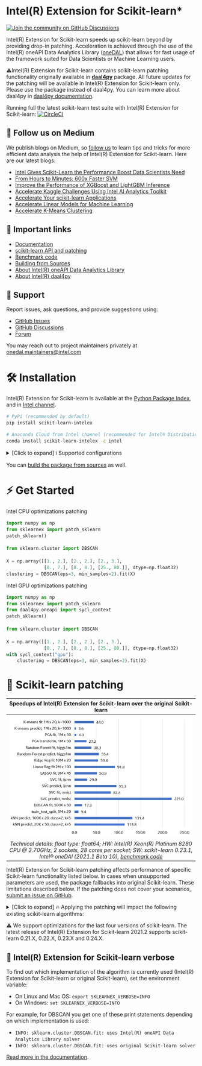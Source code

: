 # Intel(R) Extension for Scikit-learn*
[![Join the community on GitHub Discussions](https://badgen.net/badge/join%20the%20discussion/on%20github/black?icon=github)](https://github.com/intel/scikit-learn-intelex/discussions)

Intel(R) Extension for Scikit-learn speeds up scikit-learn beyond  by providing drop-in patching. Acceleration is achieved through the use of the Intel(R) oneAPI Data Analytics Library ([oneDAL](https://github.com/oneapi-src/oneDAL)) that allows for fast usage of the framework suited for Data Scientists or Machine Learning users.

⚠️Intel(R) Extension for Scikit-learn contains scikit-learn patching functionality originally available in [**daal4py**](https://github.com/intel/scikit-learn-intelex/tree/master/daal4py) package. All future updates for the patching will be available in Intel(R) Extension for Scikit-learn only. Please use the package instead of daal4py.
You can learn more about daal4py in [daal4py documentation](https://intelpython.github.io/daal4py).

Running full the latest scikit-learn test suite with Intel(R) Extension for Scikit-learn: [![CircleCI](https://circleci.com/gh/IntelPython/daal4py.svg?style=svg)](https://circleci.com/gh/IntelPython/daal4py)

## 👀 Follow us on Medium

We publish blogs on Medium, so [follow us](https://medium.com/intel-analytics-software/tagged/machine-learning) to learn tips and tricks for more efficient data analysis the help of Intel(R) Extension for Scikit-learn. Here are our latest blogs:

- [Intel Gives Scikit-Learn the Performance Boost Data Scientists Need](https://medium.com/intel-analytics-software/intel-gives-scikit-learn-the-performance-boost-data-scientists-need-42eb47c80b18)
- [From Hours to Minutes: 600x Faster SVM](https://medium.com/intel-analytics-software/from-hours-to-minutes-600x-faster-svm-647f904c31ae)
- [Improve the Performance of XGBoost and LightGBM Inference](https://medium.com/intel-analytics-software/improving-the-performance-of-xgboost-and-lightgbm-inference-3b542c03447e)
- [Accelerate Kaggle Challenges Using Intel AI Analytics Toolkit](https://medium.com/intel-analytics-software/accelerate-kaggle-challenges-using-intel-ai-analytics-toolkit-beb148f66d5a)
- [Accelerate Your scikit-learn Applications](https://medium.com/intel-analytics-software/improving-the-performance-of-xgboost-and-lightgbm-inference-3b542c03447e)
- [Accelerate Linear Models for Machine Learning](https://medium.com/intel-analytics-software/accelerating-linear-models-for-machine-learning-5a75ff50a0fe)
- [Accelerate K-Means Clustering](https://medium.com/intel-analytics-software/accelerate-k-means-clustering-6385088788a1)

## 🔗 Important links
- [Documentation](https://intel.github.io/scikit-learn-intelex/)
- [scikit-learn API and patching](https://intel.github.io/scikit-learn-intelex/)
- [Benchmark code](https://github.com/IntelPython/scikit-learn_bench)
- [Building from Sources](https://github.com/intel/scikit-learn-intelex/blob/master/INSTALL.md)
- [About Intel(R) oneAPI Data Analytics Library](https://github.com/oneapi-src/oneDAL)
- [About Intel(R) daal4py](https://github.com/intel/scikit-learn-intelex/tree/master/daal4py)

## 💬 Support

Report issues, ask questions, and provide suggestions using:

- [GitHub Issues](https://github.com/intel/scikit-learn-intelex/issues)
- [GitHub Discussions](https://github.com/intel/scikit-learn-intelex/discussions)
- [Forum](https://community.intel.com/t5/Intel-Distribution-for-Python/bd-p/distribution-python)

You may reach out to project maintainers privately at onedal.maintainers@intel.com

# 🛠 Installation
Intel(R) Extension for Scikit-learn is available at the [Python Package Index](https://pypi.org/project/scikit-learn-intelex/),
and in [Intel channel](https://anaconda.org/intel/scikit-learn-intelex).

```bash
# PyPi (recommended by default)
pip install scikit-learn-intelex 
```

```bash
# Anaconda Cloud from Intel channel (recommended for Intel® Distribution for Python users)
conda install scikit-learn-intelex -c intel
```

<details><summary>[Click to expand] ℹ️ Supported configurations </summary>

#### 📦 PyPi channel

| OS / Python version     | **Python 3.6** | **Python 3.7** | **Python 3.8**| **Python 3.9**|
| :-----------------------| :------------: | :-------------:| :------------:| :------------:|
|    **Linux**            |    [CPU, GPU]  |  [CPU, GPU]    |   [CPU, GPU]  |      ❌       |
|    **Windows**          |    [CPU, GPU]  |  [CPU, GPU]    |   [CPU, GPU]  |      ❌       |
|    **OsX**              |    [CPU]       |  [CPU]         |    [CPU]      |      ❌       |

#### 📦 Anaconda Cloud: Intel channel

| OS / Python version     | **Python 3.6** | **Python 3.7** | **Python 3.8**| **Python 3.9**|
| :-----------------------| :------------: | :-------------:| :------------:| :------------:|
|    **Linux**            |   ❌          |     [CPU, GPU]  |     ❌       |      ❌       |
|    **Windows**          |   ❌          |     [CPU, GPU]  |     ❌       |      ❌       |
|    **OsX**              |   ❌          |     [CPU]       |     ❌       |      ❌       |

</details>

You can [build the package from sources](https://github.com/intel/scikit-learn-intelex/blob/master/INSTALL.md) as well.

# ⚡️ Get Started

Intel CPU optimizations patching
```py
import numpy as np
from sklearnex import patch_sklearn
patch_sklearn()

from sklearn.cluster import DBSCAN

X = np.array([[1., 2.], [2., 2.], [2., 3.],
              [8., 7.], [8., 8.], [25., 80.]], dtype=np.float32)
clustering = DBSCAN(eps=3, min_samples=2).fit(X)
```

Intel GPU optimizations patching
```py
import numpy as np
from sklearnex import patch_sklearn
from daal4py.oneapi import sycl_context
patch_sklearn()

from sklearn.cluster import DBSCAN

X = np.array([[1., 2.], [2., 2.], [2., 3.],
              [8., 7.], [8., 8.], [25., 80.]], dtype=np.float32)
with sycl_context("gpu"):
    clustering = DBSCAN(eps=3, min_samples=2).fit(X)
```

# 🚀 Scikit-learn patching

| Speedups of Intel(R) Extension for Scikit-learn over the original Scikit-learn |
|:--:|
| ![](https://github.com/intel/scikit-learn-intelex/blob/master/doc/IDP%20scikit-learn%20accelearation%20compared%20with%20stock%20scikit-learn.png) |
| *Technical details: float type: float64; HW: Intel(R) Xeon(R) Platinum 8280 CPU @ 2.70GHz, 2 sockets, 28 cores per socket; SW: scikit-learn 0.23.1, Intel® oneDAl (2021.1 Beta 10), [benchmark code](https://github.com/IntelPython/scikit-learn_bench)* |

Intel(R) Extension for Scikit-learn patching affects performance of specific Scikit-learn functionality listed below. In cases when unsupported parameters are used, the package fallbacks into original Scikit-learn. These limitations described below. If the patching does not cover your scenarios, [submit an issue on GitHub](https://github.com/intel/scikit-learn-intelex/issues).

<details><summary>[Click to expand] 🔥 Applying the patching will impact the following existing scikit-learn algorithms: </summary>

|Task|Functionality|Parameters support|Data support|
|:---|:------------|:-----------------|:-----------|
|Classification|**SVC**|All parameters except `kernel` = 'poly' and 'sigmoid'. | No limitations.|
||**RandomForestClassifier**|All parameters except `warmstart` = True and `cpp_alpha` != 0, `criterion` != 'gini'. | Multi-output and sparse data is not supported. |
||**KNeighborsClassifier**|All parameters except `metric` != 'euclidean' or `minkowski` with `p` != 2. | Multi-output and sparse data is not supported. |
||**LogisticRegression / LogisticRegressionCV**|All parameters except `solver` != 'lbfgs' or 'newton-cg', `class_weight` != None, `sample_weight` != None. | Only dense data is supported. |
|Regression|**RandomForestRegressor**|All parameters except `warmstart` = True and `cpp_alpha` != 0, `criterion` != 'mse'. | Multi-output and sparse data is not supported. |
||**KNeighborsRegressor**|All parameters except `metric` != 'euclidean' or `minkowski` with `p` != 2. | Sparse data is not supported. |
||**LinearRegression**|All parameters except `normalize` != False and `sample_weight` != None. | Only dense data is supported, `#observations` should be >= `#features`. |
||**Ridge**|All parameters except `normalize` != False, `solver` != 'auto' and `sample_weight` != None. | Only dense data is supported, `#observations` should be >= `#features`. |
||**ElasticNet**|All parameters except `sample_weight` != None. | Multi-output and sparse data is not supported, `#observations` should be >= `#features`. |
||**Lasso**|All parameters except `sample_weight` != None. | Multi-output and sparse data is not supported, `#observations` should be >= `#features`. |
|Clustering|**KMeans**|All parameters except `precompute_distances` and `sample_weight` != None. | No limitations. |
||**DBSCAN**|All parameters except `metric` != 'euclidean' or `minkowski` with `p` != 2, `algorithm` != `brute` or `auto` . | Only dense data is supported. |
|Dimensionality reduction|**PCA**|All parameters except `svd_solver` != 'full'. | No limitations. |
|| **TSNE**|All parameters except `metric` != 'euclidean' or `minkowski` with `p` != 2. | Sparse data is not supported. |
|Unsupervised|**NearestNeighbors**|All parameters except `metric` != 'euclidean' or `minkowski` with `p` != 2. | Sparse data is not supported. |
|Other|**train_test_split**|All parameters are supported. | Only dense data is supported.|
||**assert_all_finite**|All parameters are supported. | Only dense data is supported. |
||**pairwise_distance**|With `metric`='cosine' and 'correlation'.| Only dense data is supported. |
||**roc_auc_score**|Parameters `average`, `sample_weight`, `max_fpr` and `multi_class` are not supported. | No limitations. |

 </details>

⚠️ We support optimizations for the last four versions of scikit-learn. The latest release of Intel(R) Extension for Scikit-learn 2021.2 supports scikit-learn 0.21.X,
0.22.X, 0.23.X and 0.24.X.

## 📜 Intel(R) Extension for Scikit-learn verbose

To find out which implementation of the algorithm is currently used (Intel(R) Extension for Scikit-learn or original Scikit-learn), set the environment variable:
- On Linux and Mac OS: `export SKLEARNEX_VERBOSE=INFO`
- On Windows: `set SKLEARNEX_VERBOSE=INFO`

For example, for DBSCAN you get one of these print statements depending on which implementation is used:
- `INFO: sklearn.cluster.DBSCAN.fit: uses Intel(R) oneAPI Data Analytics Library solver`
- `INFO: sklearn.cluster.DBSCAN.fit: uses original Scikit-learn solver`

[Read more in the documentation](https://intel.github.io/scikit-learn-intelex/).
